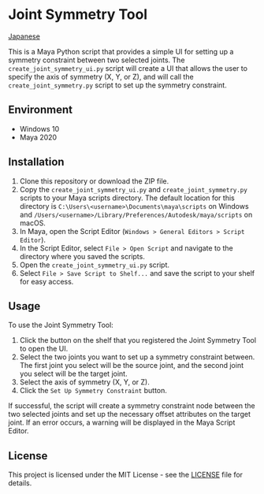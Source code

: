 # Joint Symmetry Tool

[Japanese](README-ja.md)

This is a Maya Python script that provides a simple UI for setting up a symmetry constraint between two selected joints. The `create_joint_symmetry_ui.py` script will create a UI that allows the user to specify the axis of symmetry (X, Y, or Z), and will call the `create_joint_symmetry.py` script to set up the symmetry constraint.

## Environment

- Windows 10
- Maya 2020

## Installation

1. Clone this repository or download the ZIP file.
2. Copy the `create_joint_symmetry_ui.py` and `create_joint_symmetry.py` scripts to your Maya scripts directory. The default location for this directory is `C:\Users\<username>\Documents\maya\scripts` on Windows and `/Users/<username>/Library/Preferences/Autodesk/maya/scripts` on macOS.
3. In Maya, open the Script Editor (`Windows > General Editors > Script Editor`).
4. In the Script Editor, select `File > Open Script` and navigate to the directory where you saved the scripts.
5. Open the `create_joint_symmetry_ui.py` script.
6. Select `File > Save Script to Shelf...` and save the script to your shelf for easy access.

## Usage

To use the Joint Symmetry Tool:

1. Click the button on the shelf that you registered the Joint Symmetry Tool to open the UI.
2. Select the two joints you want to set up a symmetry constraint between. The first joint you select will be the source joint, and the second joint you select will be the target joint.
3. Select the axis of symmetry (X, Y, or Z).
4. Click the `Set Up Symmetry Constraint` button.

If successful, the script will create a symmetry constraint node between the two selected joints and set up the necessary offset attributes on the target joint. If an error occurs, a warning will be displayed in the Maya Script Editor.

## License

This project is licensed under the MIT License - see the [LICENSE](LICENSE) file for details.
